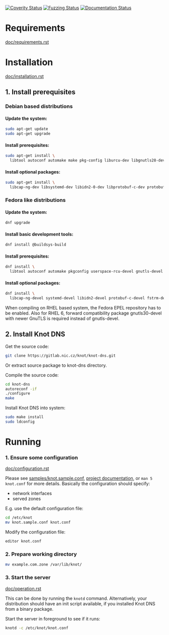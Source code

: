 [![Coverity Status](https://img.shields.io/coverity/scan/knot-dns.svg)](https://scan.coverity.com/projects/knot-dns)
[![Fuzzing Status](https://oss-fuzz-build-logs.storage.googleapis.com/badges/knot-dns.svg)](https://bugs.chromium.org/p/oss-fuzz/issues/list?sort=-opened&can=1&q=proj:knot-dns)
[![Documentation Status](https://readthedocs.org/projects/knot/badge/?version=master)](https://knot.readthedocs.io/en/master/)

# Requirements

[doc/requirements.rst](doc/requirements.rst)

# Installation

[doc/installation.rst](doc/installation.rst)

## 1. Install prerequisites

### Debian based distributions

#### Update the system:
```bash
sudo apt-get update
sudo apt-get upgrade
```

#### Install prerequisites:
```bash
sudo apt-get install \
  libtool autoconf automake make pkg-config liburcu-dev libgnutls28-dev libedit-dev liblmdb-dev
```

#### Install optional packages:
```bash
sudo apt-get install \
  libcap-ng-dev libsystemd-dev libidn2-0-dev libprotobuf-c-dev protobuf-c-compiler libfstrm-dev libmaxminddb-dev libnghttp2-dev libmnl-dev
```

### Fedora like distributions

#### Update the system:
```bash
dnf upgrade
```

#### Install basic development tools:
```bash
dnf install @buildsys-build
```

#### Install prerequisites:
```bash
dnf install \
  libtool autoconf automake pkgconfig userspace-rcu-devel gnutls-devel libedit-devel lmdb-devel
```

#### Install optional packages:
```bash
dnf install \
  libcap-ng-devel systemd-devel libidn2-devel protobuf-c-devel fstrm-devel libmaxminddb-devel libnghttp2-devel libmnl-devel
```

When compiling on RHEL based system, the Fedora EPEL repository has to be
enabled. Also for RHEL 6, forward compatibility package gnutls30-devel
with newer GnuTLS is required instead of gnutls-devel.

## 2. Install Knot DNS

Get the source code:
```bash
git clone https://gitlab.nic.cz/knot/knot-dns.git
```
Or extract source package to knot-dns directory.

Compile the source code:
```bash
cd knot-dns
autoreconf -if
./configure
make
```

Install Knot DNS into system:
```bash
sudo make install
sudo ldconfig
```

# Running

### 1. Ensure some configuration

[doc/configuration.rst](doc/configuration.rst)

Please see [samples/knot.sample.conf](samples/knot.sample.conf),
[project documentation](https://www.knot-dns.cz/documentation/),
or `man 5 knot.conf` for more details. Basically the configuration should specify:
- network interfaces
- served zones

E.g. use the default configuration file:
```bash
cd /etc/knot
mv knot.sample.conf knot.conf
```
Modify the configuration file:
```bash
editor knot.conf
```

### 2. Prepare working directory

```bash
mv example.com.zone /var/lib/knot/
```

### 3. Start the server

[doc/operation.rst](doc/operation.rst)

This can be done by running the `knotd` command. Alternatively, your distribution
should have an init script available, if you installed Knot DNS from a binary package.

Start the server in foreground to see if it runs:
```bash
knotd -c /etc/knot/knot.conf
```
